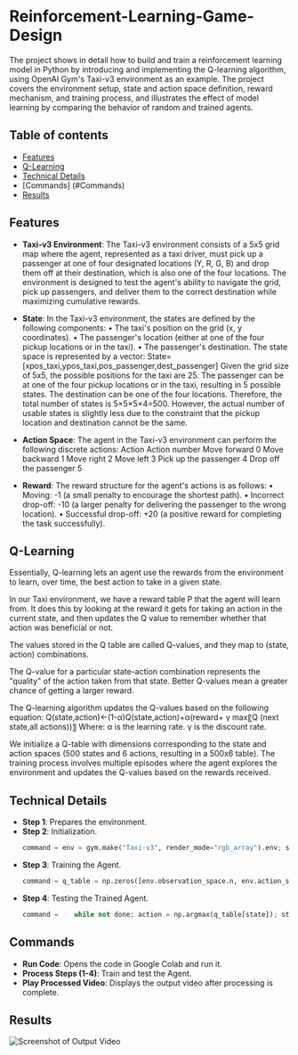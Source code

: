 # Reinforcement-Learning-Game-Design
The project shows in detail how to build and train a reinforcement learning model in Python by introducing and implementing the Q-learning algorithm, using OpenAI Gym's Taxi-v3 environment as an example. The project covers the environment setup, state and action space definition, reward mechanism, and training process, and illustrates the effect of model learning by comparing the behavior of random and trained agents.

## Table of contents
- [Features](#features)
- [Q-Learning](#Q-Learning)
- [Technical Details](#Technical-Details)
- [Commands] (#Commands)
- [Results](#Results)

## Features
- **Taxi-v3 Environment**:
The Taxi-v3 environment consists of a 5x5 grid map where the agent, represented as a taxi driver, must pick up a passenger at one of four designated locations (Y, R, G, B) and drop them off at their destination, which is also one of the four locations. The environment is designed to test the agent's ability to navigate the grid, pick up passengers, and deliver them to the correct destination while maximizing cumulative rewards.

- **State**:
In the Taxi-v3 environment, the states are defined by the following components:
•	The taxi's position on the grid (x, y coordinates).
•	The passenger's location (either at one of the four pickup locations or in the taxi).
•	The passenger's destination.
The state space is represented by a vector: State=[xpos_taxi,ypos_taxi,pos_passenger,dest_passenger]
Given the grid size of 5x5, the possible positions for the taxi are 25. The passenger can be at one of the four pickup locations or in the taxi, resulting in 5 possible states. The destination can be one of the four locations. Therefore, the total number of states is 5×5×5×4=500. However, the actual number of usable states is slightly less due to the constraint that the pickup location and destination cannot be the same.

- **Action Space**:
The agent in the Taxi-v3 environment can perform the following discrete actions:
Action	Action number
Move forward	0
Move backward	1
Move right	2
Move left	3
Pick up the passenger	4
Drop off the passenger	5

- **Reward**:
The reward structure for the agent's actions is as follows:
•	Moving: -1 (a small penalty to encourage the shortest path).
•	Incorrect drop-off: -10 (a larger penalty for delivering the passenger to the wrong location).
•	Successful drop-off: +20 (a positive reward for completing the task successfully).

## Q-Learning
Essentially, Q-learning lets an agent use the rewards from the environment to learn, over time, the best action to take in a given state.

In our Taxi environment, we have a reward table P that the agent will learn from. It does this by looking at the reward it gets for taking an action in the current state, and then updates the Q value to remember whether that action was beneficial or not.

The values stored in the Q table are called Q-values, and they map to (state, action) combinations.

The Q-value for a particular state-action combination represents the "quality" of the action taken from that state. Better Q-values mean a greater chance of getting a larger reward.

The Q-learning algorithm updates the Q-values based on the following equation: 
Q(state,action)←(1-α)Q(state,action)+α(reward+ γ max⁡〖Q (next state,all actions))〗
Where:
	α is the learning rate.
	γ is the discount rate.
 
We initialize a Q-table with dimensions corresponding to the state and action spaces (500 states and 6 actions, resulting in a 500x6 table). The training process involves multiple episodes where the agent explores the environment and updates the Q-values based on the rewards received.

## Technical Details
- **Step 1**: Prepares the environment.
- **Step 2**: Initialization.
  ```python
  command = env = gym.make("Taxi-v3", render_mode="rgb_array").env; state, _ = env.reset()

- **Step 3**: Training the Agent.
  ```python
  command = q_table = np.zeros([env.observation_space.n, env.action_space.n])
- **Step 4**: Testing the Trained Agent.
    ```python
  command =    while not done: action = np.argmax(q_table[state]); state, reward, done, _, _ = env.step(action); cum_reward += reward; if reward == -10:; num_failed_deliveries += 1
    
## Commands
- **Run Code**: Opens the code in Google Colab and run it.
- **Process Steps (1-4)**: Train and test the Agent.
- **Play Processed Video**: Displays the output video after processing is complete.

## Results
![Screenshot of Output Video](Assignment/output.png)

